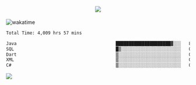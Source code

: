 <h1 align="center">
  <img src="https://readme-typing-svg.herokuapp.com/?font=Righteous&size=35&center=true&vCenter=true&width=500&height=70&duration=4000&lines=Hi!+%F0%9F%91%8B+I%27m+Ali%20Osman!;" />
</h1>


![wakatime](https://wakatime.com/share/@aliosmanoktar/3a8ffe71-6da4-4964-913b-2f09afbe53bf.svg?cache=none)
<!--START_SECTION:waka-->

```txt
Total Time: 4,009 hrs 57 mins

Java                                      █████████████████████▓░░░   87.25 %
SQL                                       █▒░░░░░░░░░░░░░░░░░░░░░░░   04.96 %
Dart                                      ▒░░░░░░░░░░░░░░░░░░░░░░░░   01.73 %
XML                                       ▒░░░░░░░░░░░░░░░░░░░░░░░░   01.47 %
C#                                        ▒░░░░░░░░░░░░░░░░░░░░░░░░   00.86 %
```

<!--END_SECTION:waka-->

<img src="https://profile-counter.glitch.me/aliosmanoktar/count.svg" />


